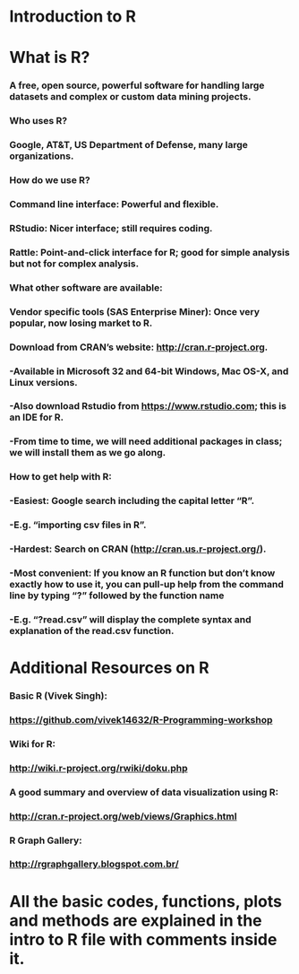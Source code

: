 # Introduction to R

# What is R?
### A free, open source, powerful software for handling large datasets and complex or custom data mining projects.
### Who uses R?
### Google, AT&T, US Department of Defense, many large organizations.
### How do we use R?
### Command line interface: Powerful and flexible.
### RStudio: Nicer interface; still requires coding.
### Rattle: Point-and-click interface for R; good for simple analysis but not for complex analysis.
### What other software are available:
### Vendor specific tools (SAS Enterprise Miner): Once very popular, now losing market to R.


###  Download from CRAN’s website: http://cran.r-project.org.
###    -Available in Microsoft 32 and 64-bit Windows, Mac OS-X, and Linux versions.
###    -Also download Rstudio from https://www.rstudio.com; this is an IDE for R.
###    -From time to time, we will need additional packages in class; we will install them as we go along.
### How to get help with R:
###   -Easiest: Google search including the capital letter “R”.
###     -E.g. “importing csv files in R”.
###   -Hardest: Search on CRAN (http://cran.us.r-project.org/).
###   -Most convenient: If you know an R function but don’t know exactly how to use it, you can pull-up help from the command line by typing “?” followed by the function name
###       -E.g. “?read.csv” will display the complete syntax and explanation of the read.csv function.

# Additional Resources on R
### Basic R (Vivek Singh):
### https://github.com/vivek14632/R-Programming-workshop 
### Wiki for R:
### http://wiki.r-project.org/rwiki/doku.php
### A good summary and overview of data visualization using R:
### http://cran.r-project.org/web/views/Graphics.html
### R Graph Gallery:
### http://rgraphgallery.blogspot.com.br/

# All the basic codes, functions, plots and methods are explained in the intro to R file with comments inside it.
